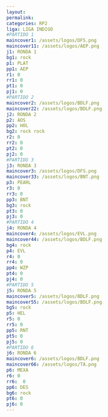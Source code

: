 ```yaml
---
layout: 
permalink: 
categories: RP2
liga: LIGA INDIGO
#PARTIDO 1
maincover1: /assets/logos/DFS.png
maincover11: /assets/logos/AEP.png
j1: RONDA 1
bg1: rock
p1: PLAT
pp1: AEP
r1: 0
rr1: 0
pt1: 0
pj1: 0
#PARTIDO 2
maincover2: /assets/logos/BDLF.png
maincover22: /assets/logos/BDLF.png
j2: RONDA 2
p2: AOS
pp2: HOL
bg2: rock rock
r2: 0
rr2: 0
pt2: 0
pj2: 0
#PARTIDO 3
j3: RONDA 3
maincover3: /assets/logos/DFS.png
maincover33: /assets/logos/BNT.png
p3: PEARL
r3: 0
rr3: 0
pp3: BNT
bg3: rock
pt3: 0
pj3: 0
#PARTIDO 4
j4: RONDA 4
maincover4: /assets/logos/EVL.png
maincover44: /assets/logos/BDLF.png
bg4: rock 
p4: EVL
r4: 0
rr4: 0
pp4: WZP
pt4: 0
pj4: 0
#PARTIDO 5
j5: RONDA 5
maincover5: /assets/logos/BDLF.png
maincover55: /assets/logos/BDLF.png
bg5: rock 
p5: HEL
r5: 0
rr5: 0
pp5: RNT
pt5: 0
pj5: 0
#PARTIDO 6
j6: RONDA 6
maincover6: /assets/logos/BDLF.png
maincover66: /assets/logos/TA.png
p6: MEXA
r6: 0
rr6:  0
pp6: DES
bg6: rock
pt6: 0
pj6: 0
---
```

